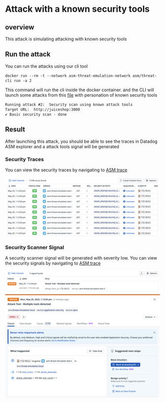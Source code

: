 # Attack with a known security tools

## overview
This attack is simulating attacking with known security tools


## Run the attack
You can run the attacks using our cli tool

```shell
docker run --rm -t --network asm-threat-emulation-network asm/threat-cli run -a 2
```

This command will run the cli inside the docker container. and the CLI will launch some attacks from this [file](./../cli/attacks/generic-payloads.txt) with personation of known security tools

```shell
Running attack #2:  Security scan using known attack tools
Target URL:  http://juiceshop:3000
✔ Basic security scan - done
```


## Result
After launching this attack, you should be able to see the traces in Datadog ASM explorer and a attack tools signal will be generated



### Security Traces
You can view the security traces by navigating to [ASM trace](https://app.datadoghq.com/security/appsec/traces)


![Security Traces](./imgs/attack-tools-traces.png "Security Traces")


### Security Scanner Signal
A security scanner signal will be generated with severity low. You can view the security signals by navigating to [ASM trace](https://app.datadoghq.com/security?query=%40workflow.rule.type%3A%22Application%20Security%22&column=time&order=desc&product=appsec&view=signal)



![Security Signal](./imgs/attack-tools-signal-1.png "Security Signal")
![Security Signal](./imgs/attack-tools-signal-2.png "Security Signal")